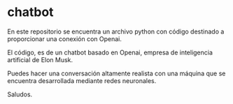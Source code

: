 # chatbot
En este repositorio se encuentra un archivo python con código destinado a proporcionar una conexión con Openai.

El código, es de un chatbot basado en Openai, empresa de inteligencia artificial de Elon Musk. 

Puedes hacer una conversación altamente realista con una máquina que se encuentra desarrollada mediante redes neuronales.

Saludos.
